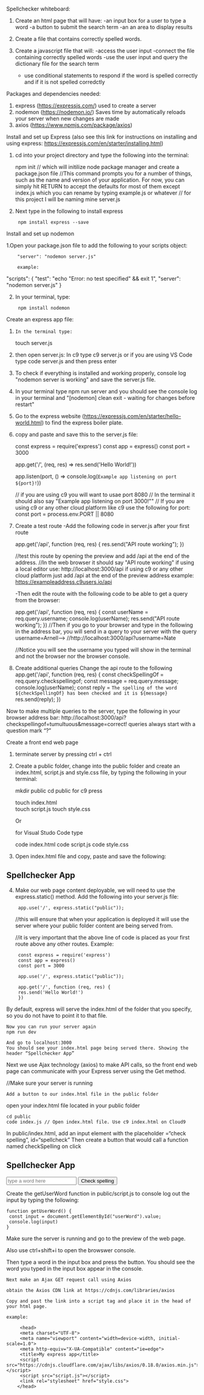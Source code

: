 Spellchecker whiteboard:

1. Create an html page that will have:
    -an input box for a user to type a word
    -a button to submit the search term
    -an an area to display results

2. Create a file that contains correctly spelled words.

3. Create a javascript file that will:
    -access the user input
    -connect the file containing correctly spelled words
    -use the user input and query the dictionary file for the search term
    - use conditional statements to respond if the word is spelled correctly and if it is not spelled corredctly


Packages and dependencies needed:

1. express (https://expressjs.com/) used to create a server
2. nodemon (https://nodemon.io/) Saves time by automatically reloads your server when new changes are made 
3. axios (https://www.npmjs.com/package/axios)


Install and set up Express (also see this link for instructions on installing  and using express: https://expressjs.com/en/starter/installing.html)

1. cd into your project directory and type the following into the terminal:
    
    npm init
// which will initilize node package manager and create a package.json file
//This command prompts you for a number of things, such as the name and version 
of your application. For now, you can simply hit RETURN to accept the defaults for most of them except index.js which you can rename by typing  example.js or whatever
// for this project I will be naming mine server.js

2. Next type in the following to install express
        
        npm install express --save
 
Install and set up nodemon

1.Open your package.json file to add the following to your scripts object:

        "server": "nodemon server.js"
        
        example: 
"scripts": {
   "test": "echo \"Error: no test specified\" && exit 1",
   "server": "nodemon server.js"
 }
        
2. In your terminal, type:
    

        npm install nodemon


Create an express app file:

   1.     In the terminal type:
        touch server.js
   
   2. then open server.js:
        In c9 type c9 server.js or if you are using VS Code type code server.js and then press enter
        
   3. To check if everything is installed and working properly, console log "nodemon server is working" and save the server.js file.
   4. In your terminal type npm run server and you should see the console log in your terminal and "[nodemon] clean exit - waiting for changes before restart"
   5.  Go to the express website (https://expressjs.com/en/starter/hello-world.html) to find the express boiler plate. 
   6.  copy and paste and save this to the server.js file:
   
        const express = require('express')
        const app = express()
        const port = 3000

        app.get('/', (req, res) => res.send('Hello World!'))

        app.listen(port, () => console.log(`Example app listening on port ${port}!`))
        
        // if you are using c9 you will want to usae port 8080
        // In the terminal it should also say "Example app listening on port 3000!"" 
        // If you are using c9 or any other cloud platform like c9 use the following for port:
        const port = process.env.PORT || 8080
   7. Create a test route
        -Add the following code in server.js after your first route

        app.get('/api', function (req, res) {
        res.send("API route working");
        })
        
        //test this route by opening the preview and add /api at the end of the address. 
        //In the web browser it should say "API route working"
        if using a local editor use:
                http://localhost:3000/api
        if using c9 or any other cloud platform just add /api at the end of the preview address
        example: https://exampleaddress.c9users.io/api

        -Then edit the route with the following code to be able to get a query from the browser:
        
        app.get('/api', function (req, res) {
        const userName = req.query.username;
        console.log(userName);
        res.send("API route working");
        })
        //Then if you go to your browser and type in the following in the address bar, you will send in a query to your server with the query username=Arnell-->
        //http://localhost:3000/api?username=Nate
        
        //Notice you will see the username you typed will show in the terminal and not the browser nor the browser console.


8. Create additional queries
Change the api route to the following
app.get('/api', function (req, res) {
 const checkSpellingOf = req.query.checkspellingof;
 const message = req.query.message;
 console.log(userName);
 const reply = `The spelling of the word ${checkSpellingOf} has been checked and it is ${message}`
 res.send(reply);
})

Now to make multiple queries to the server, type the following in your browser address bar:
http://localhost:3000/api?checkspellingof=tumultuous&message=correct!
queries always start with a question mark “?”


Create a front end web page

1. terminate server by pressing ctrl + ctrl

2. Create a public folder, change into the public folder and create an index.html, script.js and style.css file, by typing the following in your terminal:

    mkdir public
    cd public
    for c9 press 
    
    touch index.html  
    touch script.js
    touch style.css
    
    Or  
    
    for Visual Studo Code type 
    
    code index.html
    code script.js
    code style.css
    
3. Open index.html file and copy, paste and save the following:


<!DOCTYPE html>
<html lang="en">

<head>
 <meta charset="UTF-8">
 <meta name="viewport" content="width=device-width, initial-scale=1.0">
 <meta http-equiv="X-UA-Compatible" content="ie=edge">
 <title>Spellcheck app</title>
 <script src="script.js"></script>
 <link rel="stylesheet" href="style.css">
</head>

<body>
 <h2>Spellchecker App</h2>
</body>

</html>

4. Make our web page content deployable, we will need to use the express.static() method.
    Add the following into your server.js file:

        app.use('/', express.static("public"));
    
    //this will ensure that when your application is deployed it will use the server where your public folder content are being served from.
    
    //it is very important that the above line of code is placed as your first route above any other routes.
    Example:
    
        const express = require('express')
        const app = express()
        const port = 3000
    
        app.use('/', express.static("public"));
    
        app.get('/', function (req, res) {
        res.send('Hello World!')
        })


By default, express will serve the index.html of the folder that you specify, so you do not have to point it to that file.

    Now you can run your server again
    npm run dev

    And go to localhost:3000
    You should see your index.html page being served there. Showing the header “Spellchecker App”
    
    
    
    
    
Next we use Ajax technology (axios) to make API calls, so the front end web page can communicate with your Express server using the Get method. 

//Make sure your server is running

    Add a button to our index.html file in the public folder
open your index.html file located in your public folder

    cd public
    code index.js // Open index.html file. Use c9 index.html on Cloud9
    

In public/index.html, add an input element with the placeholder =“check spelling”, id=“spellcheck”
Then create a button that would call a function named checkSpelling on click
<body>
  <h2>Spellchecker App</h2>
  <input placeholder="type a word here" id="userWord" type="text">
  <button onclick="getUserWord()">Check spelling</button>
</body>

Create the getUserWord function in public/script.js to console log out the input by typing the following:


    function getUserWord() {
     const input = document.getElementById("userWord").value;
     console.log(input)
    }

Make sure the server is running and go to the preview of the web page. 

Also use ctrl+shift+i to open the browswer console.  

Then type a word in the input box and press the button.
    You should see the word you typed in the input box appear in the console.
    
    Next make an Ajax GET request call using Axios
    
    obtain the Axios CDN link at https://cdnjs.com/libraries/axios
    
    Copy and past the link into a script tag and place it in the head of your html page.
    
    example:
    
         <head>
         <meta charset="UTF-8">
         <meta name="viewport" content="width=device-width, initial-scale=1.0">
         <meta http-equiv="X-UA-Compatible" content="ie=edge">
         <title>My express app</title>
         <script src="https://cdnjs.cloudflare.com/ajax/libs/axios/0.18.0/axios.min.js"></script>
         <script src="script.js"></script>
         <link rel="stylesheet" href="style.css">
        </head>

    





